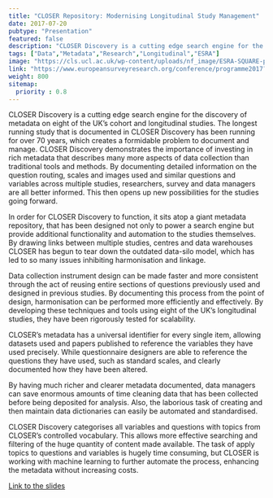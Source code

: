 ```yaml
---
title: "CLOSER Repository: Modernising Longitudinal Study Management"
date: 2017-07-20
pubtype: "Presentation"
featured: false
description: "CLOSER Discovery is a cutting edge search engine for the discovery of metadata on eight of the UK’s cohort and longitudinal studies. The longest running study that is documented in CLOSER Discovery has been running for over 70 years, which creates a formidable problem to document and manage."
tags: ["Data","Metadata","Research","Longitudinal","ESRA"]
image: "https://cls.ucl.ac.uk/wp-content/uploads/nf_image/ESRA-SQUARE-p2636ktzajn23g3ko4fm6kys.png"
link: "https://www.europeansurveyresearch.org/conference/programme2017?sess=48#695"
weight: 800
sitemap:
  priority : 0.8
---
```


CLOSER Discovery is a cutting edge search engine for the discovery of metadata on eight of the UK’s cohort and longitudinal studies. The longest running study that is documented in CLOSER Discovery has been running for over 70 years, which creates a formidable problem to document and manage. CLOSER Discovery demonstrates the importance of investing in rich metadata that describes many more aspects of data collection than traditional tools and methods. By documenting detailed information on the question routing, scales and images used and similar questions and variables across multiple studies, researchers, survey and data managers are all better informed. This then opens up new possibilities for the studies going forward.

In order for CLOSER Discovery to function, it sits atop a giant metadata repository, that has been designed not only to power a search engine but provide additional functionality and automation to the studies themselves. By drawing links between multiple studies, centres and data warehouses CLOSER has begun to tear down the outdated data-silo model, which has led to so many issues inhibiting harmonisation and linkage.

Data collection instrument design can be made faster and more consistent through the act of reusing entire sections of questions previously used and designed in previous studies. By documenting this process from the point of design, harmonisation can be performed more efficiently and effectively. By developing these techniques and tools using eight of the UK’s longitudinal studies, they have been rigorously tested for scalability.

CLOSER’s metadata has a universal identifier for every single item, allowing datasets used and papers published to reference the variables they have used precisely. While questionnaire designers are able to reference the questions they have used, such as standard scales, and clearly documented how they have been altered.

By having much richer and clearer metadata documented, data managers can save enormous amounts of time cleaning data that has been collected before being deposited for analysis. Also, the laborious task of creating and then maintain data dictionaries can easily be automated and standardised.

CLOSER Discovery categorises all variables and questions with topics from CLOSER’s controlled vocabulary. This allows more effective searching and filtering of the huge quantity of content made available. The task of apply topics to questions and variables is hugely time consuming, but CLOSER is working with machine learning to further automate the process, enhancing the metadata without increasing costs.

[Link to the slides](https://www.closer.ac.uk/wp-content/uploads/Will-Poynters-Presentation-at-ESRA-17.pdf)